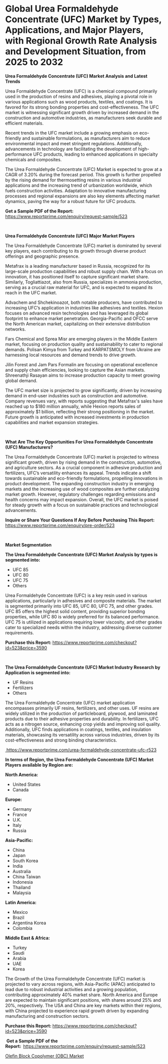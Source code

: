 <p><h1>Global Urea Formaldehyde Concentrate (UFC) Market by Types, Applications, and Major Players, with Regional Growth Rate Analysis and Development Situation, from 2025 to 2032</h1></p><p><strong>Urea Formaldehyde Concentrate (UFC) Market Analysis and Latest Trends</strong></p>
<p><p>Urea Formaldehyde Concentrate (UFC) is a chemical compound primarily used in the production of resins and adhesives, playing a pivotal role in various applications such as wood products, textiles, and coatings. It is favored for its strong bonding properties and cost-effectiveness. The UFC market is witnessing significant growth driven by increased demand in the construction and automotive industries, as manufacturers seek durable and efficient materials. </p><p>Recent trends in the UFC market include a growing emphasis on eco-friendly and sustainable formulations, as manufacturers aim to reduce environmental impact and meet stringent regulations. Additionally, advancements in technology are facilitating the development of high-performance UFC products, leading to enhanced applications in specialty chemicals and composites. </p><p>The Urea Formaldehyde Concentrate (UFC) Market is expected to grow at a CAGR of 3.20% during the forecast period. This growth is further propelled by the rising demand for thermosetting resins in various industrial applications and the increasing trend of urbanization worldwide, which fuels construction activities. Adaptation to innovative manufacturing processes and regional expansions are also key elements affecting market dynamics, paving the way for a robust future for UFC products.</p></p>
<p><strong>Get a Sample PDF of the Report:&nbsp;</strong> <a href="https://www.reportprime.com/enquiry/request-sample/523?utm_campaign=3134&utm_medium=2&utm_source=Github&utm_content=ia&utm_term=18032025&utm_id=urea-formaldehyde-concentrate-ufc">https://www.reportprime.com/enquiry/request-sample/523</a></p>
<p>&nbsp;</p>
<p><strong>Urea Formaldehyde Concentrate (UFC) Major Market Players</strong></p>
<p><p>The Urea Formaldehyde Concentrate (UFC) market is dominated by several key players, each contributing to its growth through diverse product offerings and geographic presence. </p><p>Metafrax is a leading manufacturer based in Russia, recognized for its large-scale production capabilities and robust supply chain. With a focus on innovation, it has positioned itself to capture significant market share. Similarly, Togliattiazot, also from Russia, specializes in ammonia production, serving as a crucial raw material for UFC, and is expected to expand its reach in the UFC market.</p><p>Advachem and Shchekinoazot, both notable producers, have contributed to increasing UFC’s application in industries like adhesives and textiles. Hexion focuses on advanced resin technologies and has leveraged its global footprint to enhance market penetration. Georgia-Pacific and OFCC serve the North American market, capitalizing on their extensive distribution networks.</p><p>Fars Chemical and Sprea Misr are emerging players in the Middle Eastern market, focusing on production quality and sustainability to cater to regional demands. Polisan Kimya from Turkey and KARPATSMOLY from Ukraine are harnessing local resources and demand trends to drive growth.</p><p>Jilin Forest and Jam Pars Formalin are focusing on operational excellence and supply chain efficiencies, looking to capture the Asian markets. Shreenathji Rasayan aims to increase production capacity to meet growing global demand.</p><p>The UFC market size is projected to grow significantly, driven by increasing demand in end-user industries such as construction and automotive. Company revenues vary, with reports suggesting that Metafrax's sales have reached up to $180 million annually, while Hexion reports sales of approximately $1 billion, reflecting their strong positioning in the market. Future growth is anticipated with increased investments in production capabilities and market expansion strategies.</p></p>
<p>&nbsp;</p>
<p><strong>What Are The Key Opportunities For Urea Formaldehyde Concentrate (UFC) Manufacturers?</strong></p>
<p><p>The Urea Formaldehyde Concentrate (UFC) market is projected to witness significant growth, driven by rising demand in the construction, automotive, and agriculture sectors. As a crucial component in adhesive production and fertilizers, UFC’s versatility enhances its appeal. Trends indicate a shift towards sustainable and eco-friendly formulations, propelling innovations in product development. The expanding construction industry in emerging markets and the increasing use of wood composites are further catalyzing market growth. However, regulatory challenges regarding emissions and health concerns may impact expansion. Overall, the UFC market is poised for steady growth with a focus on sustainable practices and technological advancements.</p></p>
<p><strong>Inquire or Share Your Questions If Any Before Purchasing This Report:</strong> <a href="https://www.reportprime.com/enquiry/pre-order/523?utm_campaign=3134&utm_medium=2&utm_source=Github&utm_content=ia&utm_term=18032025&utm_id=urea-formaldehyde-concentrate-ufc">https://www.reportprime.com/enquiry/pre-order/523</a></p>
<p>&nbsp;</p>
<p><strong>Market Segmentation</strong></p>
<p><strong>The Urea Formaldehyde Concentrate (UFC) Market Analysis by types is segmented into:</strong></p>
<p><ul><li>UFC 85</li><li>UFC 80</li><li>UFC 75</li><li>Others</li></ul></p>
<p><p>Urea Formaldehyde Concentrate (UFC) is a key resin used in various applications, particularly in adhesives and composite materials. The market is segmented primarily into UFC 85, UFC 80, UFC 75, and other grades. UFC 85 offers the highest solid content, providing superior bonding properties, while UFC 80 is widely preferred for its balanced performance. UFC 75 is utilized in applications requiring lower viscosity, and other grades cater to specialized needs within the industry, addressing diverse customer requirements.</p></p>
<p><strong>Purchase this Report:&nbsp;</strong><a href="https://www.reportprime.com/checkout?id=523&price=3590&utm_campaign=3134&utm_medium=2&utm_source=Github&utm_content=ia&utm_term=18032025&utm_id=urea-formaldehyde-concentrate-ufc">https://www.reportprime.com/checkout?id=523&price=3590</a></p>
<p>&nbsp;</p>
<p><strong>The Urea Formaldehyde Concentrate (UFC) Market Industry Research by Application is segmented into:</strong></p>
<p><ul><li>UF Resins</li><li>Fertilizers</li><li>Others</li></ul></p>
<p><p>The Urea Formaldehyde Concentrate (UFC) market application encompasses primarily UF resins, fertilizers, and other uses. UF resins are widely utilized in the production of particleboard, plywood, and laminated products due to their adhesive properties and durability. In fertilizers, UFC acts as a nitrogen source, enhancing crop yields and improving soil quality. Additionally, UFC finds applications in coatings, textiles, and insulation materials, showcasing its versatility across various industries, driven by its cost-effectiveness and strong binding characteristics.</p></p>
<p><a href="https://www.reportprime.com/urea-formaldehyde-concentrate-ufc-r523?utm_campaign=3134&utm_medium=2&utm_source=Github&utm_content=ia&utm_term=18032025&utm_id=urea-formaldehyde-concentrate-ufc">&nbsp;https://www.reportprime.com/urea-formaldehyde-concentrate-ufc-r523</a></p>
<p><strong>In terms of Region, the Urea Formaldehyde Concentrate (UFC) Market Players available by Region are:</strong></p>
<p>
    <p> <strong> North America: </strong>
        <ul>
            <li>United States</li>
            <li>Canada</li>
        </ul>
        </p> 
    <p> <strong> Europe: </strong>
        <ul>
            <li>Germany</li>
            <li>France</li>
            <li>U.K.</li>
            <li>Italy</li>
            <li>Russia</li>
        </ul>
        </p> 
    <p> <strong> Asia-Pacific: </strong>
        <ul>
            <li>China</li>
            <li>Japan</li>
            <li>South Korea</li>
            <li>India</li>
            <li>Australia</li>
            <li>China Taiwan</li>
            <li>Indonesia</li>
            <li>Thailand</li>
            <li>Malaysia</li>
        </ul>
        </p> 
    <p> <strong> Latin America: </strong>
        <ul>
            <li>Mexico</li>
            <li>Brazil</li>
            <li>Argentina Korea</li>
            <li>Colombia</li>
        </ul>
        </p> 
    <p> <strong> Middle East & Africa: </strong>
        <ul>
            <li>Turkey</li>
            <li>Saudi</li>
            <li>Arabia</li>
            <li>UAE</li>
            <li>Korea</li>
        </ul>
    </p>
    </p>
<p><p>The Growth of the Urea Formaldehyde Concentrate (UFC) market is projected to vary across regions, with Asia-Pacific (APAC) anticipated to lead due to robust industrial activities and a growing population, contributing approximately 40% market share. North America and Europe are expected to maintain significant positions, with shares around 25% and 20%, respectively. The USA and China are key markets within their regions, with China projected to experience rapid growth driven by expanding manufacturing and construction sectors.</p></p>
<p><strong>Purchase this Report: </strong><a href="https://www.reportprime.com/checkout?id=523&price=3590&utm_campaign=3134&utm_medium=2&utm_source=Github&utm_content=ia&utm_term=18032025&utm_id=urea-formaldehyde-concentrate-ufc">https://www.reportprime.com/checkout?id=523&price=3590</a></p>
<p>&nbsp;<strong>Get a Sample PDF of the Report:&nbsp;&nbsp;</strong><a href="https://www.reportprime.com/enquiry/request-sample/523?utm_campaign=3134&utm_medium=2&utm_source=Github&utm_content=ia&utm_term=18032025&utm_id=urea-formaldehyde-concentrate-ufc">https://www.reportprime.com/enquiry/request-sample/523</a></p>
<p><strong></strong></p>
<p><p><a href="https://github.com/vilehoaguy/Market-Research-Report-List-1/blob/main/olefin-block-copolymer-obc-market.md?utm_campaign=3134&utm_medium=2&utm_source=Github&utm_content=ia&utm_term=18032025&utm_id=urea-formaldehyde-concentrate-ufc">Olefin Block Copolymer (OBC) Market</a></p></p>